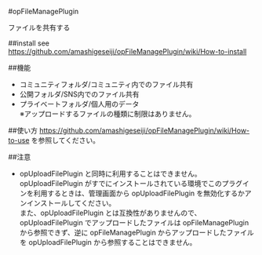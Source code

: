 #opFileManagePlugin

ファイルを共有する

##install
see <https://github.com/amashigeseiji/opFileManagePlugin/wiki/How-to-install>

##機能
* コミュニティフォルダ/コミュニティ内でのファイル共有  
* 公開フォルダ/SNS内でのファイル共有  
* プライベートフォルダ/個人用のデータ  
※アップロードするファイルの種類に制限はありません。  

##使い方
<https://github.com/amashigeseiji/opFileManagePlugin/wiki/How-to-use> を参照してください。

##注意
* opUploadFilePlugin と同時に利用することはできません。opUploadFilePlugin がすでにインストールされている環境でこのプラグインを利用するときは、管理画面から opUploadFilePlugin を無効化するかアンインストールしてください。  
また、opUploadFilePlugin とは互換性がありませんので、opUploadFilePlugin でアップロードしたファイルは opFileManagePlugin から参照できず、逆に opFileManagePlugin からアップロードしたファイルを opUploadFilePlugin から参照することはできません。  
